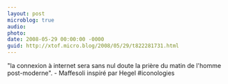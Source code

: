 ```yaml
---
layout: post
microblog: true
audio: 
photo: 
date: 2008-05-29 00:00:00 -0000
guid: http://xtof.micro.blog/2008/05/29/t822281731.html
---
```

"la connexion à internet sera sans nul doute la prière du matin de l'homme post-moderne". - Maffesoli inspiré par Hegel #iconologies

